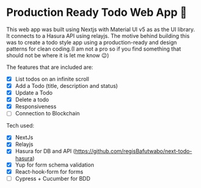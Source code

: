 # Production Ready Todo Web App 🚀

This web app was built using Nextjs with Material UI v5 as as the UI library. It connects to a Hasura API using relayjs. The motive behind building this was to create a todo style app using a production-ready and design patterns for clean coding.(I am not a pro so if you find something that should not be where it is let me know 😉)

The features that are included are: 
- [x] List todos on an infinite scroll
- [x] Add a Todo (title, description and status)
- [x] Update a Todo
- [x] Delete a todo
- [x] Responsiveness
- [ ] Connection to Blockchain

Tech used:
- [x] NextJs
- [x] Relayjs
- [x] Hasura for DB and API (https://github.com/regisBafutwabo/next-todo-hasura)
- [x] Yup for form schema validation
- [x] React-hook-form for forms
- [ ] Cypress + Cucumber for BDD
